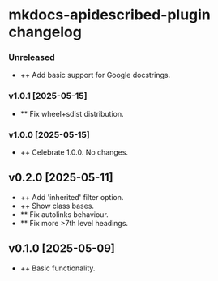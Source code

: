 # mkdocs-apidescribed-plugin changelog

### Unreleased
* ++ Add basic support for Google docstrings.

### v1.0.1 [2025-05-15]
* ** Fix wheel+sdist distribution.

### v1.0.0 [2025-05-15]
* ++ Celebrate 1.0.0. No changes.

## v0.2.0 [2025-05-11]
* ++ Add 'inherited' filter option.
* ++ Show class bases.
* ** Fix autolinks behaviour.
* ** Fix more >7th level headings.

## v0.1.0 [2025-05-09]
* ++ Basic functionality.
